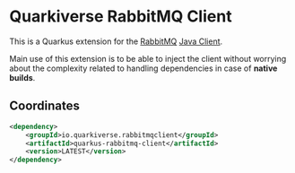 # Quarkiverse RabbitMQ Client
This is a Quarkus extension for the [RabbitMQ](https://www.rabbitmq.com/) [Java Client](https://rabbitmq.com/api-guide.html).

Main use of this extension is to be able to inject the client without worrying about the
complexity related to handling dependencies in case of **native builds**.

## Coordinates

```xml
<dependency>
    <groupId>io.quarkiverse.rabbitmqclient</groupId>
    <artifactId>quarkus-rabbitmq-client</artifactId>
    <version>LATEST</version>
</dependency>
```